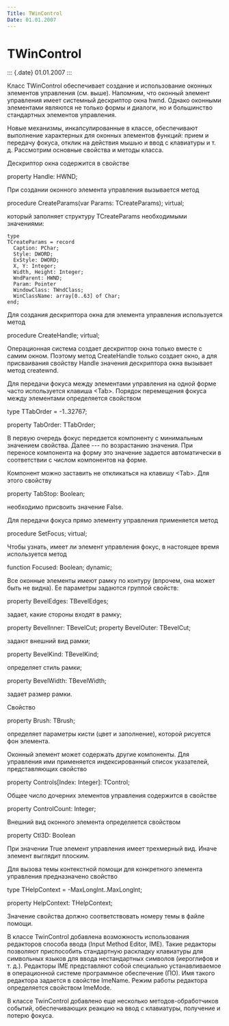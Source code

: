 ```yaml
---
Title: TWinControl
Date: 01.01.2007
---
```



TWinControl
===========

::: {.date}
01.01.2007
:::

Класс TWinControl обеспечивает создание и использование оконных
элементов управления (см. выше). Напомним, что оконный элемент
управления имеет системный дескриптор окна hwnd. Однако оконными
элементами являются не только формы и диалоги, но и большинство
стандартных элементов управления.

Новые механизмы, инкапсулированные в классе, обеспечивают выполнение
характерных для оконных элементов функций: прием и передачу фокуса,
отклик на действия мышью и ввод с клавиатуры и т. д. Рассмотрим основные
свойства и методы класса.

Дескриптор окна содержится в свойстве

property Handle: HWND;

При создании оконного элемента управления вызывается метод

procedure CreateParams(var Params: TCreateParams); virtual;

который заполняет структуру TCreateParams необходимыми значениями:

    type 
    TCreateParams = record  
      Caption: PChar; 
      Style: DWORD; 
      ExStyle: DWORD; 
      X, Y: Integer; 
      Width, Height: Integer; 
      WndParent: HWND; 
      Param: Pointer 
      WindowClass: TWndClass; 
      WinClassName: array[0..63] of Char; 
    end;

Для создания дескриптора окна для элемента управления используется метод

procedure CreateHandle; virtual;

Операционная система создает дескриптор окна только вместе с самим
окном. Поэтому метод CreateHandle только создает окно, а для
присваивания свойству Handle значения дескриптора окна вызывает метод
createwnd.

Для передачи фокуса между элементами управления на одной форме часто
используется клавиша \<Таb\>. Порядок перемещения фокуса между
элементами определяется свойством

type TTabOrder = -1..32767; 

property TabOrder: TTabOrder;

В первую очередь фокус передается компоненту с минимальным значением
свойства. Далее --- по возрастанию значения. При переносе компонента на
форму это значение задается автоматически в соответствии с числом
компонентов на форме.

Компонент можно заставить не откликаться на клавишу \<Таb\>. Для этого
свойству

property TabStop: Boolean;

необходимо присвоить значение False.

Для передачи фокуса прямо элементу управления применяется метод

procedure SetFocus; virtual;

Чтобы узнать, имеет ли элемент управления фокус, в настоящее время
используется метод

function Focused: Boolean; dynamic;

Все оконные элементы имеют рамку по контуру (впрочем, она может быть не
видна). Ее параметры задаются группой свойств:

property BevelEdges: TBevelEdges; 

задает, какие стороны входят в рамку;

property Bevellnner: TBevelCut; property BevelOuter: TBevelCut;

задают внешний вид рамки;

property BevelKind: TBevelKind;

определяет стиль рамки;

property BevelWidth: TBevelWidth;

задает размер рамки.

Свойство

property Brush: TBrush;

определяет параметры кисти (цвет и заполнение), которой рисуется фон
элемента.

Оконный элемент может содержать другие компоненты. Для управления ими
применяется индексированный список указателей, представляющих свойство

property Controls\[Index: Integer\]: TControl;

Общее число дочерних элементов управления содержится в свойстве

property ControlCount: Integer;

Внешний вид оконного элемента определяется свойством

property Ctl3D: Boolean

При значении True элемент управления имеет трехмерный вид. Иначе элемент
выглядит плоским.

Для вызова темы контекстной помощи для конкретного элемента управления
предназначено свойство

type THelpContext = -MaxLonglnt..MaxLonglnt;

property HelpContext: THelpContext;

Значение свойства должно соответствовать номеру темы в файле помощи.

В классе TwinControl добавлена возможность использования редакторов
способа ввода (Input Method Editor, IME). Такие редакторы позволяют
приспособить стандартную раскладку клавиатуры для символьных языков для
ввода нестандартных символов (иероглифов и т. д.). Редакторы IMЕ
представляют собой специально устанавливаемое в операционной системе
программное обеспечение (ПО). Имя такого редактора задается в свойстве
ImeName. Режим работы редактора определяется свойством ImeMode.

В классе TwinControl добавлено еще несколько методов-обработчиков
событий, обеспечивающих реакцию на ввод с клавиатуры, получение и потерю
фокуса.
